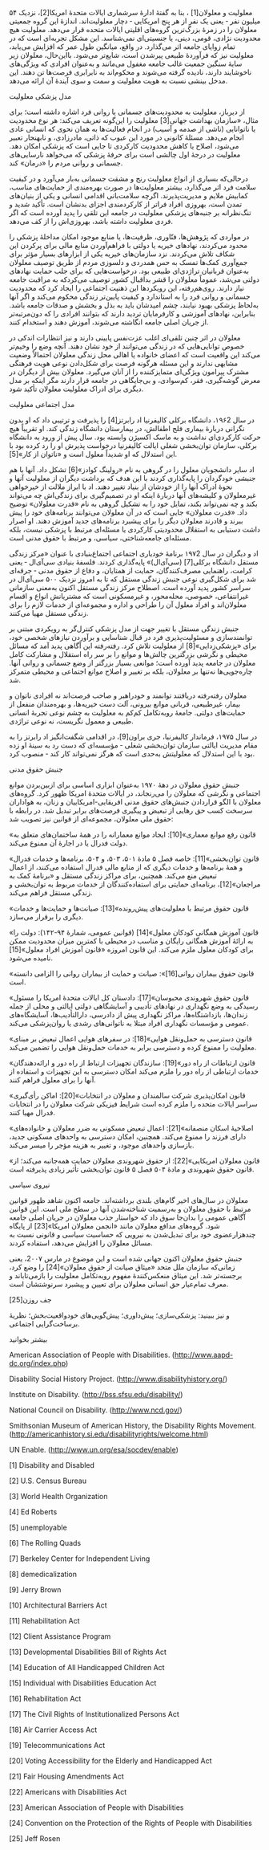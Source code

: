  معلولیت و معلولان[1] ، بنا به گفتۀ ادارهٔ سرشماری ایالات متحدهٔ امریکا[2]، نزدیک ۵۴ میلیون نفر ‐ یعنی یک نفر از هر پنج امریکایی ‐ دچار معلولیت‌اند. اندازۀ این گروه جمعیتی معلولان را در زمرهٔ بزرگ‌ترین گروه‌های اقلیتی ایالات متحده قرار می‌دهد. معلولیت هیچ محدودیت نژادی، قومی، دینی، یا جنسیتی‌ای نمی‌شناسد. این مشکل تجربه‌ای است که در تمام زوایای جامعه اثر می‌گذارد. در واقع، میانگین طول عمر که افزایش می‌یابد، معلولیت نیز که فرآوردۀ طبیعی پیرشدن است، شایع‌تر می‌شود. بااین‌حال، معلولان زیر سایۀ سنگین جمعیت غالب جامعه مغفول می‌مانند و به‌عنوان افرادی که ویژگی‌های ناخوشایند دارند، نادیده گرفته می‌شوند و محکوم‌اند به نابرابری فرصت‌ها تن دهند. این مدخل بینشی نسبت به هویت معلولیت و سمت و سوی آیندهٔ آن ارائه می‌دهد.

مدل پزشکی معلولیت

 از دیرباز، معلولیت به محدودیت‌های جسمانی یا روانی فرد اشاره داشته است؛ برای مثال، «سازمان بهداشت جهانی[3] معلولیت را این‌گونه تعریف می‌کند: هر نوع محدودیت یا ناتوانایی (ناشی از صدمه و آسیب) در انجام فعالیت‌ها به همان نحوی که انسانی عادی انجام می‌دهد. مسئلهٔ کانونی در مورد این عیوب که ذاتی، مادرزادی، و نابهنجار تعبیر می‌شود، اصلاح یا کاهش محدودیت کارکردی تا جایی است که پزشکی امکان دهد. معلولیت در درجهٔ اول چالشی است برای حرفهٔ پزشکی که می‌خواهد نارسایی‌های جسمانی و روانی مردم را «درمان» کند.

 درحالی‌که بسیاری از انواع معلولیت رنج و مشقت جسمانی به‌بار می‌آورد و در کیفیت سلامت فرد اثر می‌گذارد، بیشتر معلولیت‌ها در صورت بهره‌مندی از حمایت‌های مناسب، کمابیش ملایم و مدیریت‌پذیرند. اگرچه سلامت‌بانی اقدامی انسانی و یکی از بنیان‌های تمدن است، بهروزی افراد فراتر از کارکردمندی اجزای بدنشان است. تأکید شدید و تنگ‌نظرانه بر جنبه‌های پزشکی معلولیت در جامعه این تلقی را پدید آورده است که اگر فردی معلولیت داشته باشد، بهروزی‌اش را از کف می‌دهد.

در مواردی که پژوهش‌ها، فنّاوری، ظرفیت‌ها، یا منابع موجود امکان مداخلۀ پزشکی را محدود می‌کردند، نهادهای خیریه یا دولتی با فراهم‌آوردن منابع مالی برای پرکردن این شکاف تلاش می‌کردند. نزد سازمان‌های خیریه یکی از ابزارهای بسیار مؤثر برای جمع‌آوری کمک‌ها تمسک به حس همدردی و دلسوزی مردم از طریق توصیف معلولان به‌عنوان قربانیان تراژدی‌ای طبیعی بود. درخواست‌هایی که برای جلب حمایت نهادهای دولتی می‌شد، عموماً معلولان را قشر بداقبال کشور توصیف می‌کردکه به مراقبت جامعه نیاز دارند. روی‌هم‌رفته، این رویکردها این ذهنیت اجتماعی را ایجاد کرد که محدودیت جسمانی و روانی فرد را به استاندارد و کیفیت پایین‌تر زندگی محکوم می‌کند و اگر آنها به‌لحاظ پزشکی بهبود نیابند، چشم امیدشان باید به بذل و بخشش و صدقات جامعه باشد. بنابراین، نهادهای آموزشی و کارفرمایان تردید دارند که بتوانند افرادی را که دون‌مرتبه‌تر از جریان اصلی جامعه انگاشته می‌شوند، آموزش دهند و استخدام کنند.

معلولان در اثر چنین تلقی‌ای اغلب عزت‌نفس پایینی دارند و نیز انتظارات اندکی در خصوص توانایی‌هایی که در زندگی می‌توانند از خود نشان دهند. آنچه وضع را وخیم‌تر می‌کند این واقعیت است که اعضای خانواده یا اهالی محل زندگی معلولان احتمالاً وضعیت مشابهی ندارند و این مسئله هرگونه فرصت برای شکل‌دادن نوعی هویت فرهنگی مشترک پیرامون ویژگی‌ای متمایزکننده را از آنان می‌گیرد. معلولان بیش از دیگران در معرض گوشه‌گیری، فقر، کم‌سوادی، و بی‌جایگاهی در جامعه قرار دارند مگر اینکه بر مدل دیگری برای ادراک معلولیت معلولان تأکید شود.

مدل اجتماعی معلولیت

 در سال ۱۹۶2، دانشگاه برکلی کالیفرنیا اد رابرتز[4] را پذیرفت و ترتیبی داد که او بدون نگرانی دربارهٔ بیماری فلج اطفالش، در بیمارستان دانشگاه زندگی کند. او تقریباً هیچ حرکت کارکردی‌ای نداشت و به ماسک اکسیژن وابسته بود. سال پیش از ورود به دانشگاه برکلی، سازمان توان‌بخشی شغلی ایالت کالیفرنیا درخواست پذیرش او را رد کرده بود با این استدلال که او شدیداً معلول است و «ناتوان از کار»[5].

 اد سایر دانشجویان معلول را در گروهی به نام «رولینگ کوادز»[6] تشکل داد. آنها با هم جنبشی خودگردان را پایه‌گذاری کردند با این هدف که برداشت دیگران از معلولیت آنها و نحوهٔ ادراک آنها را از خودشان از بنیاد تغییر دهند. اد با ابراز ملالت از خیرخواهی غیرمعلولان و کلیشه‌های آنها دربارهٔ اینکه او در تصمیم‌گیری برای زندگی‌اش چه می‌تواند بکند و چه نمی‌تواند بکند، تمایل خود را به تشکیل گروهی به نام «قدرت معلولان» توضیح داد. «قدرت معلولان» جایی است که در آن معلولان می‌توانند برنامه‌های خود را پیش ببرند و قادرند معلولان دیگر را برای پیشبرد برنامه‌های جدید آموزش دهند. او اصرار داشت دستیابی به استقلال محدودیتی کارکردی یا مسئله‌ای مرتبط با پزشکی نیست، بلکه مسئله‌ای جامعه‌شناختی، سیاسی، و مرتبط با حقوق مدنی است.

اد و دیگران در سال ۱۹۷2 برنامهٔ خودیاری اجتماعی اجتماع‌بنیادی با عنوان «مرکز زندگی مستقل دانشگاه برکلی[7] (سی‌آی‌ال)» پایه‌گذاری کردند. فلسفهٔ بنیادی سی‌آی‌ال ‐ یعنی کرامت، راهنمایی مصرف‌کنندگان، حمایت از همتایان، و دفاع از حقوق مدنی ‐ جرقه‌ای شد برای شکل‌گیری نوعی جنبش زندگی مستقل که تا به امروز نزدیک ۵۰۰ سی‌آی‌ال در سراسر کشور پدید آورده است. اصطلاح مرکز زندگی مستقل اکنون به‌معنی سازمانی غیرانتفاعی، خصوصی، محله‌محور، و غیرمسکونی است که مشتریانش انواع و اقسام معلولان‌اند و افراد معلول آن را طراحی و اداره و مجموعه‌ای از خدمات لازم را برای زندگی مستقل مهیا می‌کنند.

 جنبش زندگی مستقل با تغییر جهت از مدل پزشکی کنترل‌گر به رویکردی مبتنی بر توانمندسازی و مسئولیت‌پذیری فرد در قبال شناسایی و برآوردن نیازهای شخصی خود، برای «پزشکی‌زدایی»[8] از معلولیت تلاش کرد. رفته‌رفته این آگاهی پدید آمد که مسائل محیطی و نگرشی بزرگترین چالش‌ها و موانع را بر سر راه استقلال و مشارکت کامل معلولان در جامعه پدید آورده است؛ موانعی بسیار بزرگتر از وضع جسمانی و روانی آنها. چاره‌جویی‌ها نه‌تنها بر معلولان، بلکه بر تغییر و اصلاح موانع اجتماعی و محیطی متمرکز شد.

معلولان رفته‌رفته دریافتند توانمند و خودراهبر و صاحب فرصت‌اند نه افرادی ناتوان و بیمار، غیرطبیعی، قربانی موانع بیرونی، آلت دست خیریه‌ها، و بهره‌مندان منفعل از حمایت‌های دولتی. جامعهٔ روبه‌تکامل کم‌کم به معلولیت به چشم نوعی تجربهٔ انسانی طبیعی و معمول نگریست، نه نوعی تراژدی.

 در سال ۱۹۷۵، فرماندار کالیفرنیا، جری براون[9]، در اقدامی شگفت‌انگیز اد رابرتز را به مقام مدیریت ایالتی سازمان توان‌بخشی شغلی ‐ مؤسسه‌ای که دست رد به سینۀ او زده بود با این استدلال که معلولیتش به‌حدی است که هرگز نمی‌تواند کار کند ‐ منصوب کرد.

 جنبش حقوق مدنی

جنبش حقوق معلولان در دههٔ ۱۹۷۰ به‌عنوان ابزاری اساسی برای ازبین‌بردن موانع اجتماعی و نگرشی‌ که معلولان را می‌رنجاند، در ایالات متحدهٔ امریکا ظهور کرد. گروه‌های معلولان با الگو قراردادن جنبش‌های حقوق مدنی افریقایی-امریکاییان و زنان، به هواداران سرسخت کسب حق رهایی از تبعیض و پیگیری فرصت‌های برابر تبدیل شد. در رابطه با حقوق ملی معلولان، مجموعه‌ای از قوانین نیز تصویب شد:

 «قانون رفع موانع معماری»[10]: ایجاد موانع معمارانه را در همۀ ساختمان‌های متعلق به دولت فدرال یا در اجارهٔ آن ممنوع می‌کند.

 «قانون توان‌بخشی»[11]: خاصه فصل ۵ مادۀ ۵۰۱، ۵۰۳، و ۵۰۴، برنامه‌ها و خدمات فدرال و همهٔ برنامه‌ها و خدمات دیگری که از منابع مالی فدرال استفاده می‌کنند، از اعمال تبعیض منع می‌کند. همچنین، برای مراکز زندگی مستقل و «برنامهٔ کمک به مراجعان»[12]، برنامه‌ای حمایتی برای استفاده‌کنندگان از خدمات مربوط به توان‌بخشی و زندگی مستقل فراهم می‌کند.

 «قانون حقوق مرتبط با معلولیت‌های پیش‌رونده»[13]: صیانت‌ها و حمایت‌ها و خدمات دیگری را برقرار می‌سازد.

 «قانون آموزش همگانی کودکان معلول»[14] (قوانین عمومی، شمارهٔ ۹۴-۱۴۲): دولت را به ارائۀ آموزش همگانی رایگان و مناسب در محیطی با کمترین میزان محدودیت ممکن برای کودکان معلول ملزم می‌کند. این قانون امروزه «قانون آموزش افراد معلول»[15] نامیده می‌شود.

 «قانون حقوق بیماران روانی[16]»: صیانت و حمایت از بیماران روانی را الزامی دانسته است.

 «قانون حقوق شهروندی محبوسان»[17]: دادستان کل ایالات متحدهٔ امریکا را مسئول رسیدگی به وضع نگهداری در نهادهای تأدیبی و آسایشگاهی دولتی ایالتی و محلی از جمله زندان‌ها، بازداشتگاه‌ها، مراکز نگهداری پیش از دادرسی، دارالتأدیب‌ها، آسایشگاه‌های عمومی و مؤسسات نگهداری افراد مبتلا به ناتوانی‌های رشدی یا روان‌پزشکی می‌کند.

 «قانون دسترسی به حمل‌ونقل هوایی»[18]: در سفرهای هوایی اعمال تبعیض بر مبنای معلولیت را ممنوع کرده و دسترسی برابر به خدمات حمل‌ونقل هوایی را تضمین می‌کند.

 «قانون ارتباطات از راه دور»[19]: سازندگان تجهیزات ارتباط از راه دور و ارائه‌دهندگان خدمات ارتباطی از راه دور را ملزم می‌کند امکان دسترسی به این تجهیزات و استفاده از آنها را برای معلول فراهم کنند.

 «قانون امکان‌پذیری شرکت سالمندان و معلولان در انتخابات»[20]: اماکن رأی‌گیری سراسر ایالات متحده را ملزم کرده است شرایط فیزیکی شرکت معلولان را در انتخابات فدرال مهیا کنند.

 «اصلاحیۀ اسکان منصفانه»[21]: اعمال تبعیض مسکونی به ضرر معلولان و خانواده‌های دارای فرزند را ممنوع می‌کند. همچنین، امکان دسترسی به واحدهای مسکونی جدید، بازسازی واحدهای موجود، و تغییر به هزینه مؤجر را میسر می‌کند.

 «قانون معلولان امریکایی»[22]: از حقوق شهروندی معلولان حمایت همه‌جانبه می‌کند؛ از قانون حقوق شهروندی و مادۀ ۵۰۴ فصل ۵ قانون توان‌بخشی تأثیر زیادی پذیرفته است.

 نیروی سیاسی

 معلولان در سال‌های اخیر گام‌های بلندی برداشته‌اند. جامعه اکنون شاهد ظهور قوانین مرتبط با حقوق معلولان و به‌رسمیت شناخته‌شدن آنها در سطح ملی است. این قوانین آگاهی عمومی را بدان‌جا سوق داد که خواستار جذب معلولان در جریان اصلی جامعه شود. گروه‌های مدافع معلولان مانند «انجمن معلولان امریکا»[23] از پایگاه چندهزارعضوی خود برای تبدیل‌شدن به نیرویی که حساسیت سیاسی و قانونی نسبت به مسائل معلولان را افزایش می‌دهد، استفاده کردند.

 جنبش حقوق معلولان اکنون جهانی شده است و این موضوع در مارس 2۰۰۷، یعنی زمانی‌که سازمان ملل متحد «میثاق صیانت از حقوق معلولان»[24] را وضع کرد، برجسته‌تر شد. این میثاق منعکس‌کنندهٔ مفهوم روبه‌تکامل معلولیت را بازمی‌تاباند و معرف تمام‌عیار حق انسانی معلولان برای تعیین و پیشبرد سرنوشتشان است.

 جف روزن[25]

 و نیز ببینید: پزشکی‌سازی؛ پیش‌داوری؛ پیش‌گویی‌های خودواقعیت‌بخش؛ نظریهٔ برساخت‌گرایی اجتماعی.

بیشتر بخوانید

American Association of People with Disabilities. (http://www.aapd-dc.org/index.php)

Disability Social History Project. (http://www.disabilityhistory.org/)

Institute on Disability. (http://bss.sfsu.edu/disability/)

National Council on Disability. (http://www.ncd.gov/)

Smithsonian Museum of American History, the Disability Rights Movement. (http://americanhistory.si.edu/disabilityrights/welcome.html)

UN Enable. (http://www.un.org/esa/socdev/enable)

[1] Disability and Disabled

[2] U.S. Census Bureau

[3] World Health Organization

[4] Ed Roberts

[5] unemployable

[6] The Rolling Quads

[7] Berkeley Center for Independent Living

[8] demedicalization

[9] Jerry Brown

[10] Architectural Barriers Act

 [11] Rehabilitation Act

 [12] Client Assistance Program

[13] Developmental Disabilities Bill of Rights Act

 [14] Education of All Handicapped Children Act

 [15] Individual with Disabilities Education Act

[16] Rehabilitation Act

 [17] The Civil Rights of Institutionalized Persons Act

[18] Air Carrier Access Act

 [19] Telecommunications Act

 [20] Voting Accessibility for the Elderly and Handicapped Act

[21] Fair Housing Amendments Act

[22] Americans with Disabilities Act

[23] American Association of People with Disabilities

[24] Convention on the Protection of the Rights of People with Disabilities

[25] Jeff Rosen

 

 

 

 